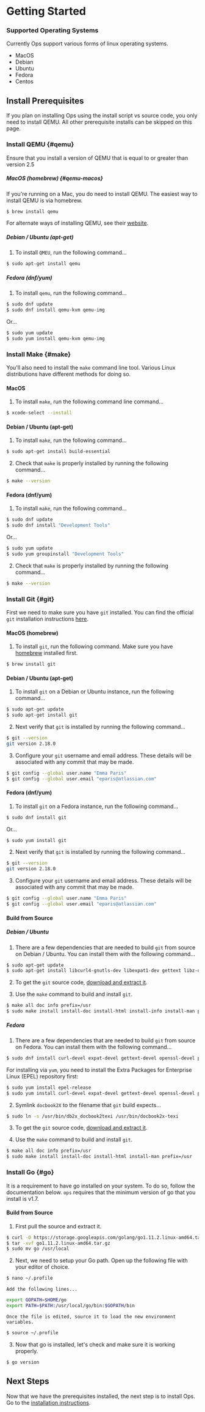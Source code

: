 Getting Started
===============

### Supported Operating Systems

Currently Ops support various forms of linux operating systems.
 * MacOS
 * Debian
 * Ubuntu
 * Fedora
 * Centos

## Install Prerequisites
If you plan on installing Ops using the install script vs source code, you
only need to install QEMU. All other prerequisite installs can be skipped on
this page.

### Install QEMU {#qemu}
Ensure that you install a version of QEMU that is equal to or greater than
version 2.5

##### MacOS (homebrew) {#qemu-macos}
If you're running on a Mac, you do need to install QEMU. The easiest way to
install QEMU is via homebrew.

```sh
$ brew install qemu
```

For alternate ways of installing QEMU, see their
[website](https://www.qemu.org/). 

##### Debian / Ubuntu (apt-get)

 1. To install `QMEU`, run the following command...

```sh
$ sudo apt-get install qemu
```

##### Fedora (dnf/yum)

 1. To install `qemu`, run the following command...

```sh
$ sudo dnf update
$ sudo dnf install qemu-kvm qemu-img
```

Or...

```sh
$ sudo yum update
$ sudo yum install qemu-kvm qemu-img
```

### Install Make {#make}
You'll also need to install the `make` command line tool. Various Linux
distributions have different methods for doing so.

#### MacOS

 1. To install `make`, run the following command line command...

```sh
$ xcode-select --install
```

#### Debian / Ubuntu (apt-get)

 1. To install `make`, run the following command...

```sh
$ sudo apt-get install build-essential
```

 2. Check that `make` is properly installed by running the following
    command...

```sh
$ make --version
```

#### Fedora (dnf/yum)

 1. To install `make`, run the following command...

```sh
$ sudo dnf update
$ sudo dnf install "Development Tools"
```

Or...

```sh
$ sudo yum update
$ sudo yum groupinstall "Development Tools"
```

 2. Check that `make` is properly installed by running the following
    command...

```sh
$ make --version
```

### Install Git {#git}
First we need to make sure you have `git` installed. You can find the official
`git` installation instructions
[here](https://git-scm.com/book/en/v2/Getting-Started-Installing-Git).

#### MacOS (homebrew)

 1. To install `git`, run the following command. Make sure you have
    [homebrew](https://brew.sh/) installed first.

```sh
$ brew install git
```

#### Debian / Ubuntu (apt-get)

 1. To install `git` on a Debian or Ubuntu instance, run the following command...

```sh
$ sudo apt-get update
$ sudo apt-get install git
```

 2. Next verify that `git` is installed by running the following command...

```sh
$ git --version
git version 2.18.0
```

 3. Configure your `git` username and email address. These details will be
associated with any commit that may be made.

```sh
$ git config --global user.name "Emma Paris"
$ git config --global user.email "eparis@atlassian.com"
```

#### Fedora (dnf/yum)

 1. To install `git` on a Fedora instance, run the following command...

```sh
$ sudo dnf install git
```

Or...

```sh
$ sudo yum install git
```

 2. Next verify that `git` is installed by running the following command...

```sh
$ git --version
git version 2.18.0
```

 3. Configure your `git` username and email address. These details will be
associated with any commit that may be made.

```sh
$ git config --global user.name "Emma Paris"
$ git config --global user.email "eparis@atlassian.com"
```

#### Build from Source

##### Debian / Ubuntu

 1. There are a few dependencies that are needed to build `git` from source on
Debian / Ubuntu. You can install them with the following command...

```sh
$ sudo apt-get update
$ sudo apt-get install libcurl4-gnutls-dev libexpat1-dev gettext libz-dev libssl-dev asciidoc xmlto docbook2x
```

 2. To get the `git` source code, [download and extract
it](https://www.kernel.org/pub/software/scm/git/).

 3. Use the `make` command to build and install `git`.

```sh
$ make all doc info prefix=/usr
$ sudo make install install-doc install-html install-info install-man prefix=/usr
```

##### Fedora

 1. There are a few dependencies that are needed to build `git` from source on
Fedora. You can install them with the following command...

```sh
$ sudo dnf install curl-devel expat-devel gettext-devel openssl-devel perl-devel zlib-devel asciidoc xmlto docbook2X
```

For installing via `yum`, you need to install the Extra Packages for
Enterprise Linux (EPEL) repository first:

```sh
$ sudo yum install epel-release
$ sudo yum install curl-devel expat-devel gettext-devel openssl-devel perl-devel zlib-devel asciidoc xmlto docbook2X
```

 2. Symlink `docbook2X` to the filename that `git` build expects...

```sh
$ sudo ln -s /usr/bin/db2x_docbook2texi /usr/bin/docbook2x-texi
```

 3. To get the `git` source code, [download and extract
it](https://www.kernel.org/pub/software/scm/git/).

 4. Use the `make` command to build and install `git`.

```sh
$ make all doc info prefix=/usr
$ sudo make install install-doc install-html install-man prefix=/usr
```

### Install Go {#go}

It is a requirement to have go installed on your system. To do so, follow the
documentation below. `ops` requires that the minimum version of go that you
install is v1.7.

#### Build from Source

 1. First pull the source and extract it.

```sh
$ curl -O https://storage.googleapis.com/golang/go1.11.2.linux-amd64.tar.gz
$ tar -xvf go1.11.2.linux-amd64.tar.gz
$ sudo mv go /usr/local
```

 2. Next, we need to setup your Go path. Open up the following file with your
    editor of choice.

```sh
$ nano ~/.profile
```

    Add the following lines...

```sh
export GOPATH=$HOME/go
export PATH=$PATH:/usr/local/go/bin:$GOPATH/bin
```

    Once the file is edited, source it to load the new environment variables.

```sh
$ source ~/.profile
```

 3. Now that go is installed, let's check and make sure it is working
    properly.

```sh
$ go version
```

## Next Steps

Now that we have the prerequisites installed, the next step is to install Ops.
Go to the [installation instructions](installation.md).
